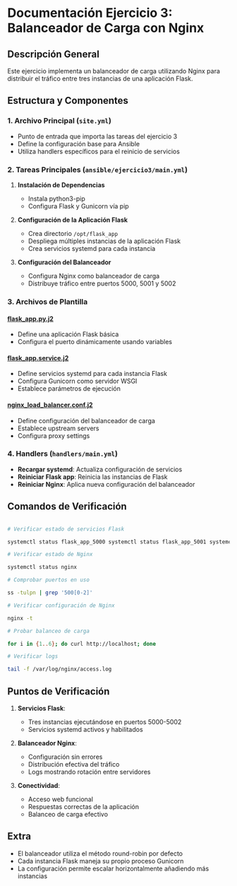 # Documentación Ejercicio 3: Balanceador de Carga con Nginx

## Descripción General

Este ejercicio implementa un balanceador de carga utilizando Nginx para distribuir el tráfico entre tres instancias de una aplicación Flask.

## Estructura y Componentes

### 1. Archivo Principal (`site.yml`)

- Punto de entrada que importa las tareas del ejercicio 3
- Define la configuración base para Ansible
- Utiliza handlers específicos para el reinicio de servicios

### 2. Tareas Principales (`ansible/ejercicio3/main.yml`)

1. **Instalación de Dependencias**
    
    - Instala python3-pip
    - Configura Flask y Gunicorn vía pip
2. **Configuración de la Aplicación Flask**
    
    - Crea directorio `/opt/flask_app`
    - Despliega múltiples instancias de la aplicación Flask
    - Crea servicios systemd para cada instancia
3. **Configuración del Balanceador**
    
    - Configura Nginx como balanceador de carga
    - Distribuye tráfico entre puertos 5000, 5001 y 5002

### 3. Archivos de Plantilla

#### [flask_app.py.j2](vscode-file://vscode-app/c:/Users/kikhe/AppData/Local/Programs/Microsoft%20VS%20Code/resources/app/out/vs/code/electron-sandbox/workbench/workbench.html)

- Define una aplicación Flask básica
- Configura el puerto dinámicamente usando variables

#### [flask_app.service.j2](vscode-file://vscode-app/c:/Users/kikhe/AppData/Local/Programs/Microsoft%20VS%20Code/resources/app/out/vs/code/electron-sandbox/workbench/workbench.html)

- Define servicios systemd para cada instancia Flask
- Configura Gunicorn como servidor WSGI
- Establece parámetros de ejecución

#### [nginx_load_balancer.conf.j2](vscode-file://vscode-app/c:/Users/kikhe/AppData/Local/Programs/Microsoft%20VS%20Code/resources/app/out/vs/code/electron-sandbox/workbench/workbench.html)

- Define configuración del balanceador de carga
- Establece upstream servers
- Configura proxy settings

### 4. Handlers (`handlers/main.yml`)

- **Recargar systemd**: Actualiza configuración de servicios
- **Reiniciar Flask app**: Reinicia las instancias de Flask
- **Reiniciar Nginx**: Aplica nueva configuración del balanceador

## Comandos de Verificación

```bash

# Verificar estado de servicios Flask

systemctl status flask_app_5000 systemctl status flask_app_5001 systemctl status flask_app_5002

# Verificar estado de Nginx

systemctl status nginx

# Comprobar puertos en uso

ss -tulpn | grep '500[0-2]'

# Verificar configuración de Nginx

nginx -t

# Probar balanceo de carga

for i in {1..6}; do curl http://localhost; done

# Verificar logs

tail -f /var/log/nginx/access.log 
```

## Puntos de Verificación

1. **Servicios Flask**:
    
    - Tres instancias ejecutándose en puertos 5000-5002
    - Servicios systemd activos y habilitados
2. **Balanceador Nginx**:
    
    - Configuración sin errores
    - Distribución efectiva del tráfico
    - Logs mostrando rotación entre servidores
3. **Conectividad**:
    
    - Acceso web funcional
    - Respuestas correctas de la aplicación
    - Balanceo de carga efectivo

## Extra

- El balanceador utiliza el método round-robin por defecto
- Cada instancia Flask maneja su propio proceso Gunicorn
- La configuración permite escalar horizontalmente añadiendo más instancias